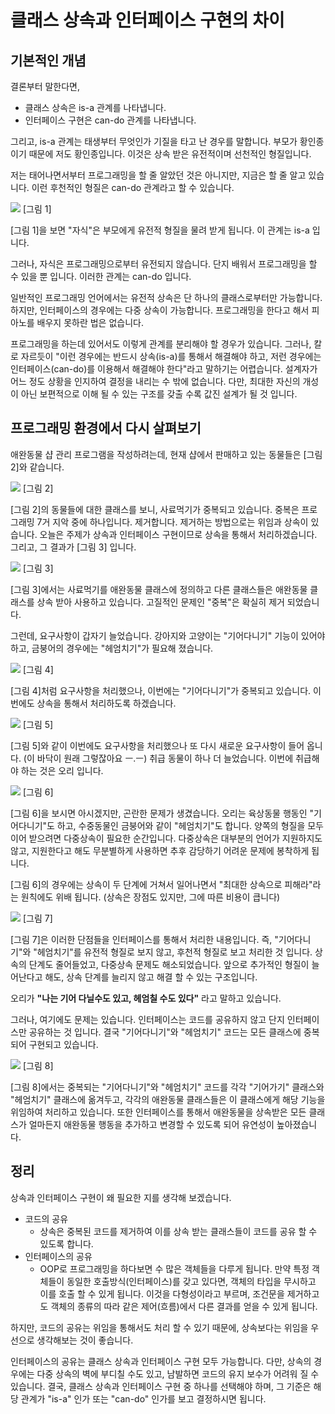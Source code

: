 # 클래스 상속과 인터페이스 구현의 차이


## 기본적인 개념

결론부터 말한다면,
* 클래스 상속은 is-a 관계를 나타냅니다.
* 인터페이스 구현은 can-do 관계를 나타냅니다.

 그리고, is-a 관계는 태생부터 무엇인가 기질을 타고 난 경우를 말합니다.
 부모가 황인종이기 때문에 저도 황인종입니다.
 이것은 상속 받은 유전적이며 선천적인 형질입니다.

저는 태어나면서부터 프로그래밍을 할 줄 알았던 것은 아니지만, 지금은 할 줄 알고 있습니다.
이런 후천적인 형질은 can-do 관계라고 할 수 있습니다.

![](./pic-1.png)
[그림 1]

[그림 1]을 보면 "자식"은 부모에게 유전적 형질을 물려 받게 됩니다.
이 관계는 is-a 입니다.

그러나, 자식은 프로그래밍으로부터 유전되지 않습니다.
단지 배워서 프로그래밍을 할 수 있을 뿐 입니다.
이러한 관계는 can-do 입니다.

일반적인 프로그래밍 언어에서는 유전적 상속은 단 하나의 클래스로부터만 가능합니다.
하지만, 인터페이스의 경우에는 다중 상속이 가능합니다.
프로그래밍을 한다고 해서 피아노를 배우지 못하란 법은 없습니다.

프로그래밍을 하는데 있어서도 이렇게 관계를 분리해야 할 경우가 있습니다.
그러나, 칼로 자르듯이 "이런 경우에는 반드시 상속(is-a)를 통해서 해결해야 하고,
저런 경우에는 인터페이스(can-do)를 이용해서 해결해야 한다"라고 말하기는 어렵습니다.
설계자가 어느 정도 상황을 인지하여 결정을 내리는 수 밖에 없습니다.
다만, 최대한 자신의 개성이 아닌 보편적으로 이해 될 수 있는 구조를 갖출 수록 값진 설계가 될 것 입니다.


## 프로그래밍 환경에서 다시 살펴보기

애완동물 샵 관리 프로그램을 작성하려는데, 현재 샵에서 판매하고 있는 동물들은 [그림 2]와 같습니다.

![](./pic-2.png)
[그림 2]

[그림 2]의 동물들에 대한 클래스를 보니, 사료먹기가 중복되고 있습니다.
중복은 프로그래밍 7거 지악 중에 하나입니다.
제거합니다.
제거하는 방법으로는 위임과 상속이 있습니다.
오늘은 주제가 상속과 인터페이스 구현이므로 상속을 통해서 처리하겠습니다.
그리고, 그 결과가 [그림 3] 입니다.

![](./pic-3.png)
[그림 3]

[그림 3]에서는 사료먹기를 애완동물 클래스에 정의하고 다른 클래스들은 애완동물 클래스를 상속 받아 사용하고 있습니다.
고질적인 문제인 "중복"은 확실히 제거 되었습니다.

그런데, 요구사항이 갑자기 늘었습니다.
강아지와 고양이는 "기어다니기" 기능이 있어야 하고, 금붕어의 경우에는 "헤엄치기"가 필요해 졌습니다.

![](./pic-4.png)
[그림 4]

[그림 4]처럼 요구사항을 처리했으나, 이번에는 "기어다니기"가 중복되고 있습니다.
이번에도 상속을 통해서 처리하도록 하겠습니다.

![](./pic-5.png)
[그림 5]

[그림 5]와 같이 이번에도 요구사항을 처리했으나 또 다시 새로운 요구사항이 들어 옵니다. (이 바닥이 원래 그렇잖아요 ㅡ.ㅡ)
취급 동물이 하나 더 늘었습니다.
이번에 취급해야 하는 것은 오리 입니다.

![](./pic-6.png)
[그림 6]

[그림 6]을 보시면 아시겠지만, 곤란한 문제가 생겼습니다.
오리는 육상동물 행동인 "기어다니기"도 하고, 수중동물인 금붕어와 같이 "헤엄치기"도 합니다.
양쪽의 형질을 모두 이어 받으려면 다중상속이 필요한 순간입니다.
다중상속은 대부분의 언어가 지원하지도 않고, 지원한다고 해도 무분별하게 사용하면 추후 감당하기 어려운 문제에 봉착하게 됩니다.

[그림 6]의 경우에는 상속이 두 단계에 거쳐서 일어나면서 "최대한 상속으로 피해라"라는 원칙에도 위배 됩니다. (상속은 장점도 있지만, 그에 따른 비용이 큽니다)

![](./pic-7.png)
[그림 7]

[그림 7]은 이러한 단점들을 인터페이스를 통해서 처리한 내용입니다.
즉, "기어다니기"와 "헤엄치기"를 유전적 형질로 보지 않고, 후천적 형질로 보고 처리한 것 입니다.
상속의 단계도 줄어들었고, 다중상속 문제도 해소되었습니다.
앞으로 추가적인 형질이 늘어난다고 해도, 상속 단계를 늘리지 않고 해결 할 수 있는 구조입니다.

오리가 **"나는 기어 다닐수도 있고, 헤엄칠 수도 있다"** 라고 말하고 있습니다.

그러나, 여기에도 문제는 있습니다.
인터페이스는 코드를 공유하지 않고 단지 인터페이스만 공유하는 것 입니다.
결국 "기어다니기"와 "헤엄치기" 코드는 모든 클래스에 중복되어 구현되고 있습니다.

![](./pic-8.png)
[그림 8]

[그림 8]에서는 중복되는 "기어다니기"와 "헤엄치기" 코드를 각각 "기어가기" 클래스와 "헤엄치기" 클래스에 옮겨두고, 각각의 애완동물 클래스들은 이 클래스에게 해당 기능을 위임하여 처리하고 있습니다.
또한 인터페이스를 통해서 애완동물을 상속받은 모든 클래스가 얼마든지 애완동물 행동을 추가하고 변경할 수 있도록 되어 유연성이 높아졌습니다.


## 정리

상속과 인터페이스 구현이 왜 필요한 지를 생각해 보겠습니다.
* 코드의 공유
  * 상속은 중복된 코드를 제거하여 이를 상속 받는 클래스들이 코드를 공유 할 수 있도록 합니다.
* 인터페이스의 공유
  * OOP로 프로그래밍을 하다보면 수 많은 객체들을 다루게 됩니다. 만약 특정 객체들이 동일한 호출방식(인터페이스)를 갖고 있다면, 객체의 타입을 무시하고 이를 호출 할 수 있게 됩니다. 이것을 다형성이라고 부르며, 조건문을 제거하고도 객체의 종류의 따라 같은 제어(흐름)에서 다른 결과를 얻을 수 있게 됩니다.

하지만, 코드의 공유는 위임을 통해서도 처리 할 수 있기 때문에, 상속보다는 위임을 우선으로 생각해보는 것이 좋습니다.

인터페이스의 공유는 클래스 상속과 인터페이스 구현 모두 가능합니다.
다만, 상속의 경우에는 다중 상속의 벽에 부디칠 수도 있고, 남발하면 코드의 유지 보수가 어려워 질 수 있습니다.
결국, 클래스 상속과 인터페이스 구현 중 하나를 선택해야 하며, 그 기준은 해당 관계가 "is-a" 인가 또는 "can-do" 인가를 보고 결정하시면 됩니다.
